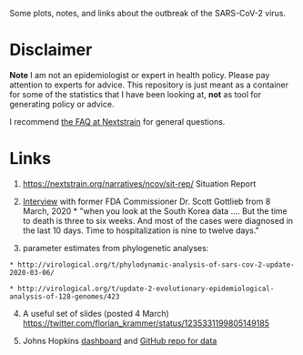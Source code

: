 Some plots, notes, and links about the outbreak of the SARS-CoV-2 virus.


# Disclaimer
**Note** I am not an epidemiologist or expert in health policy.
Please pay attention to experts for advice.
This repository is just meant as a container for some of the statistics
that I have been looking at, **not** as tool for generating policy or advice.

I recommend [the FAQ at Nextstrain](https://nextstrain.org/help/coronavirus/FAQ) for general questions.

# Links

  1. https://nextstrain.org/narratives/ncov/sit-rep/ Situation Report

  2. [Interview](https://www.cbsnews.com/news/transcript-scott-gottlieb-on-face-the-nation-march-8-2020/) with former FDA Commissioner Dr. Scott Gottlieb from 8 March, 2020
  	* "when you look at the South Korea data .... But the time to death is three to six weeks. And most of the cases were diagnosed in the last 10 days. Time to hospitalization is nine to twelve days."

  3. parameter estimates from phylogenetic analyses:

    * http://virological.org/t/phylodynamic-analysis-of-sars-cov-2-update-2020-03-06/ 

    * http://virological.org/t/update-2-evolutionary-epidemiological-analysis-of-128-genomes/423

  4. A useful set of slides (posted 4 March) https://twitter.com/florian_krammer/status/1235331199805149185 

  5. Johns Hopkins [dashboard](https://gisanddata.maps.arcgis.com/apps/opsdashboard/index.html#/bda7594740fd40299423467b48e9ecf6) and [GitHub repo for data](https://github.com/CSSEGISandData/COVID-19)